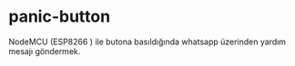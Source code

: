 # panic-button
NodeMCU (ESP8266 ) ile butona basıldığında whatsapp üzerinden yardım mesajı göndermek.
